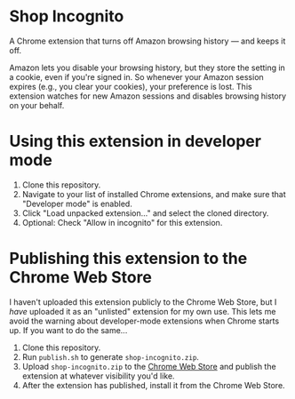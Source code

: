 Shop Incognito
==============
A Chrome extension that turns off Amazon browsing history &mdash; and keeps it off.

Amazon lets you disable your browsing history, but they store the setting in a cookie, even if you're signed in. So whenever your Amazon session expires (e.g., you clear your cookies), your preference is lost. This extension watches for new Amazon sessions and disables browsing history on your behalf.

# Using this extension in developer mode
1. Clone this repository.
2. Navigate to your list of installed Chrome extensions, and make sure that "Developer mode" is enabled.
3. Click "Load unpacked extension&hellip;" and select the cloned directory.
4. Optional: Check "Allow in incognito" for this extension.

# Publishing this extension to the Chrome Web Store
I haven't uploaded this extension publicly to the Chrome Web Store, but I _have_ uploaded it as an "unlisted" extension for my own use. This lets me avoid the warning about developer-mode extensions when Chrome starts up. If you want to do the same...

1. Clone this repository.
2. Run `publish.sh` to generate `shop-incognito.zip`.
3. Upload `shop-incognito.zip` to the [Chrome Web Store](https://chrome.google.com/webstore/developer/dashboard) and publish the extension at whatever visibility you'd like.
4. After the extension has published, install it from the Chrome Web Store.
